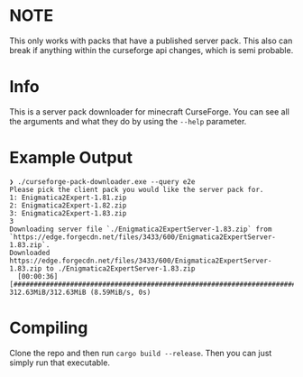 # **NOTE**
This only works with packs that have a published server pack.
This also can break if anything within the curseforge api changes, which is semi probable.

# Info
This is a server pack downloader for minecraft CurseForge.
You can see all the arguments and what they do by using the ``--help`` parameter.

# Example Output
```
❯ ./curseforge-pack-downloader.exe --query e2e
Please pick the client pack you would like the server pack for.
1: Enigmatica2Expert-1.81.zip
2: Enigmatica2Expert-1.82.zip
3: Enigmatica2Expert-1.83.zip
3
Downloading server file `./Enigmatica2ExpertServer-1.83.zip` from `https://edge.forgecdn.net/files/3433/600/Enigmatica2ExpertServer-1.83.zip`.
Downloaded https://edge.forgecdn.net/files/3433/600/Enigmatica2ExpertServer-1.83.zip to ./Enigmatica2ExpertServer-1.83.zip
  [00:00:36] [###############################################################################################################################] 312.63MiB/312.63MiB (8.59MiB/s, 0s)
```

# Compiling
Clone the repo and then run `cargo build --release`.
Then you can just simply run that executable.